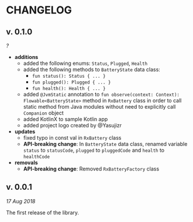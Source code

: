 CHANGELOG
=========

v. 0.1.0
--------
*?*

- **additions**
  - added the following enums: `Status`, `Plugged`, `Health`
  - added the following methods to `BatteryState` data class:
    - `fun status(): Status { ... }`
    - `fun plugged(): Plugged { ... }`
    - `fun health(): Health { ... }`
  - added `@JvmStatic` annotation to `fun observe(context: Context): Flowable<BatteryState>` method in `RxBattery` class in order to call static method from Java modules without need to explicitly call `Companion` object
  - added KotlinX to sample Kotlin app
  - added project logo created by @Yasujizr
- **updates**
  - fixed typo in const val in `RxBattery` class
  - **API-breaking change**: In `BatteryState` data class, renamed variable `status` to `statusCode`, `plugged` to `pluggedCode` and `health` to `healthCode`
- **removals**
  - **API-breaking change**: Removed `RxBatteryFactory` class

v. 0.0.1
--------
*17 Aug 2018*

The first release of the library.
